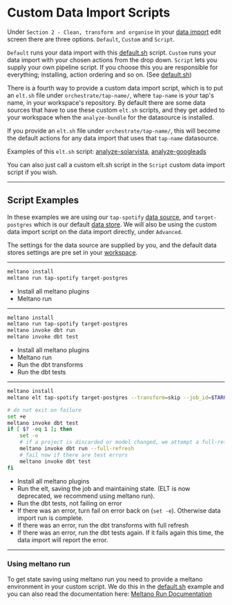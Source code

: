 # Custom Data Import Scripts

Under `Section 2 - Clean, transform and organise` in your [data import](https://www.matatika.com/docs/glossary#data-import) edit screen there are three options. `Default`, `Custom` and `Script`.

`Default` runs your data import with this [default.sh](default.sh) script.
`Custom` runs your data import with your chosen actions from the drop down.
`Script` lets you supply your own pipeline script. If you choose this you are responsible for everything; installing, action ordering and so on. (See [default.sh](default.sh))

There is a fourth way to provide a custom data import script, which is to put an `elt.sh` file under `orchestrate/tap-name/`, where `tap-name` is your tap's name, in your workspace's repository. By default there are some data sources that have to use these custom `elt.sh` scripts, and they get added to your workspace when the `analyze-bundle` for the datasource is installed.

If you provide an `elt.sh` file under `orchestrate/tap-name/`, this will become the default actions for any data import that uses that `tap-name` datasource.

Examples of this `elt.sh` script: [analyze-solarvista](https://github.com/Matatika/analyze-solarvista/blob/master/bundle/orchestrate/tap-solarvista/elt.sh), [analyze-googleads](https://github.com/Matatika/analyze-googleads/blob/master/bundle/orchestrate/tap-googleads/elt.sh)

You can also just call a custom elt.sh script in the `Script` custom data import script if you wish.

---

## Script Examples

In these examples we are using our `tap-spotify` [data source](https://www.matatika.com/docs/glossary#data-store), and `target-postgres` which is our default [data store](https://www.matatika.com/docs/glossary#data-source). We will also be using the custom data import script on the data import directly, under `Advanced`.

The settings for the data source are supplied by you, and the default data stores settings are pre set in your [workspace](https://www.matatika.com/docs/glossary#workspace).

---

```bash
meltano install
meltano run tap-spotify target-postgres
```

- Install all meltano plugins
- Meltano run

---


```bash
meltano install
meltano run tap-spotify target-postgres
meltano invoke dbt run
meltano invoke dbt test
```

- Install all meltano plugins
- Meltano run
- Run the dbt transforms
- Run the dbt tests

---

```bash
meltano install
meltano elt tap-spotify target-postgres --transform=skip --job_id=$TARGET_POSTGRES_SCHEMA

# do not exit on failure
set +e
meltano invoke dbt test
if [ $? -eq 1 ]; then
    set -e
    # if a project is discarded or model changed, we attempt a full-refresh
    meltano invoke dbt run --full-refresh
    # fail now if there are test errors
    meltano invoke dbt test
fi
```

- Install all meltano plugins
- Run the elt, saving the job and maintaining state. (ELT is now deprecated, we recommend using meltano run).
- Run the dbt tests, not failing on error
- If there was an error, turn fail on error back on (`set -e`). Otherwise data import run is complete.
- If there was an error, run the dbt transforms with full refresh
- If there was an error, run the dbt tests again. If it fails again this time, the data import will report the error.

---

### Using meltano run

To get state saving using meltano run you need to provide a meltano environment in your custom script. We do this in the [default.sh](default.sh) example and you can also read the documentation here: [Meltano Run Documentation](https://docs.meltano.com/reference/command-line-interface#run)